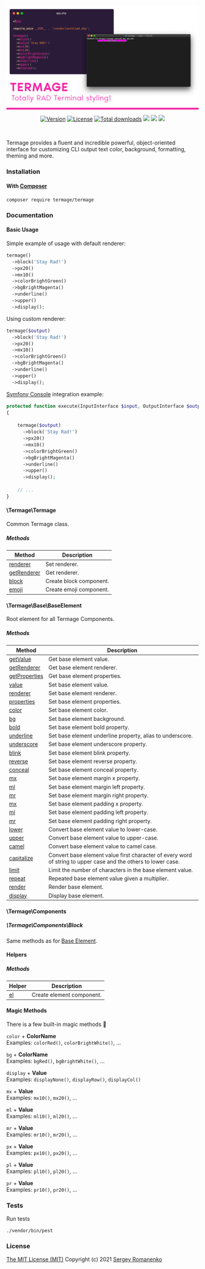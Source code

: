 
<img src="assets/termage.png" alt="Termage" align="center" title="Totally RAD Terminal styling!">

<br>

<p align="center">
<a href="https://github.com/termage/termage/releases"><img alt="Version" src="https://img.shields.io/github/release/termage/termage.svg?label=version&color=f623a6"></a> <a href="https://github.com/termage/termage"><img src="https://img.shields.io/badge/license-MIT-blue.svg?color=f623a6" alt="License"></a> <a href="https://github.com/termage/termage"><img src="http://poser.pugx.org/termage/termage/downloads" alt="Total downloads"></a> <img src="https://github.com/termage/termage/workflows/Static%20Analysis/badge.svg?branch=dev"> <img src="https://github.com/termage/termage/actions/workflows/static.yml/badge.svg?branch=dev">
    <img src="http://poser.pugx.org/termage/termage/require/php">
</p>

<br>

Termage provides a fluent and incredible powerful, object-oriented interface for customizing CLI output text color, background, formatting, theming and more.

### Installation

#### With [Composer](https://getcomposer.org)

```
composer require termage/termage
```

### Documentation

#### Basic Usage

Simple example of usage with default renderer:

```php 
termage()
  ->block('Stay Rad!')
  ->px20()
  ->mx10()
  ->colorBrightGreen()
  ->bgBrightMagenta()
  ->underline()
  ->upper()
  ->display();
```

Using custom renderer:

```php 
termage($output)
  ->block('Stay Rad!')
  ->px20()
  ->mx10()
  ->colorBrightGreen()
  ->bgBrightMagenta()
  ->underline()
  ->upper()
  ->display();
```

[Symfony Console](https://github.com/symfony/console) integration example:

```php 
protected function execute(InputInterface $input, OutputInterface $output): int
{
    
    termage($output)
      ->block('Stay Rad!')
      ->px20()
      ->mx10()
      ->colorBrightGreen()
      ->bgBrightMagenta()
      ->underline()
      ->upper()
      ->display();
      
    // ...
}
```

#### \Termage\Termage

Common Termage class. 

##### Methods 

<table>
    <thead>
        <tr>
            <th>Method</th>
            <th>Description</th>
        </tr>
    </thead>
    <tbody>
        <tr>
            <td><a href="#methods-renderer">renderer</a></td>
            <td>Set renderer.</td>
        </tr>
        <tr>
            <td><a href="#methods-getRenderer">getRenderer</a></td>
            <td>Get renderer.</td>
        </tr>
        <tr>
            <td><a href="#methods-block">block</a></td>
            <td>Create block component.</td>
        </tr>
        <tr>
            <td><a href="#methods-block">emoji</a></td>
            <td>Create emoji component.</td>
        </tr>
    </tbody>
</table>

#### \Termage\Base\BaseElement

Root element for all Termage Components.

##### Methods 

<table>
    <thead>
        <tr>
            <th>Method</th>
            <th>Description</th>
        </tr>
    </thead>
    <tbody>
        <tr>
            <td><a href="#methods-getValue">getValue</a></td>
            <td>Get base element value.</td>
        </tr>
        <tr>
            <td><a href="#methods-getRenderer">getRenderer</a></td>
            <td>Get base element renderer.</td>
        </tr>
        <tr>
            <td><a href="#methods-getProperties">getProperties</a></td>
            <td>Get base element properties.</td>
        </tr>
        <tr>
            <td><a href="#methods-value">value</a></td>
            <td>Set base element value.</td>
        </tr>
        <tr>
            <td><a href="#methods-renderer">renderer</a></td>
            <td>Set base element renderer.</td>
        </tr>
        <tr>
            <td><a href="#methods-properties">properties</a></td>
            <td>Set base element properties.</td>
        </tr>
        <tr>
            <td><a href="#methods-color">color</a></td>
            <td>Set base element color.</td>
        </tr>
        <tr>
            <td><a href="#methods-bg">bg</a></td>
            <td>Set base element background.</td>
        </tr>
        <tr>
            <td><a href="#methods-bold">bold</a></td>
            <td>Set base element bold property.</td>
        </tr>
        <tr>
            <td><a href="#methods-underline">underline</a></td>
            <td>Set base element underline property, alias to underscore.</td>
        </tr>
        <tr>
            <td><a href="#methods-underscore">underscore</a></td>
            <td>Set base element underscore property.</td>
        </tr>
        <tr>
            <td><a href="#methods-blink">blink</a></td>
            <td>Set base element blink property.</td>
        </tr>
        <tr>
            <td><a href="#methods-reverse">reverse</a></td>
            <td>Set base element reverse property.</td>
        </tr>
        <tr>
            <td><a href="#methods-conceal">conceal</a></td>
            <td>Set base element conceal property.</td>
        </tr>
        <tr>
            <td><a href="#methods-mx">mx</a></td>
            <td>Set base element margin x property.</td>
        </tr>
        <tr>
            <td><a href="#methods-ml">ml</a></td>
            <td>Set base element margin left property.</td>
        </tr>
        <tr>
            <td><a href="#methods-mr">mr</a></td>
            <td>Set base element margin right property.</td>
        </tr>
        <tr>
            <td><a href="#methods-mx">mx</a></td>
            <td>Set base element padding x property.</td>
        </tr>
        <tr>
            <td><a href="#methods-ml">ml</a></td>
            <td>Set base element padding left property.</td>
        </tr>
        <tr>
            <td><a href="#methods-mr">mr</a></td>
            <td>Set base element padding right property.</td>
        </tr>
        <tr>
            <td><a href="#methods-lower">lower</a></td>
            <td>Convert base element value to lower-case.</td>
        </tr>
        <tr>
            <td><a href="#methods-upper">upper</a></td>
            <td>Convert base element value to upper-case.</td>
        </tr>
        <tr>
            <td><a href="#methods-camel">camel</a></td>
            <td>Convert base element value to camel case.</td>
        </tr>
        <tr>
            <td><a href="#methods-capitalize">capitalize</a></td>
            <td>Convert base element value first character of every word of string to upper case and the others to lower case.</td>
        </tr>
        <tr>
            <td><a href="#methods-limit">limit</a></td>
            <td>Limit the number of characters in the base element value.</td>
        </tr>
        <tr>
            <td><a href="#methods-repeat">repeat</a></td>
            <td>Repeated base element value given a multiplier.</td>
        </tr>
        <tr>
            <td><a href="#methods-render">render</a></td>
            <td>Render base element.</td>
        </tr>
        <tr>
            <td><a href="#methods-display">display</a></td>
            <td>Display base element.</td>
        </tr>
    </tbody>
</table>

#### \Termage\Components

##### \Termage\Components\Block

Same methods as for [Base Element](#base-element).

#### Helpers 

##### Methods 

<table>
    <thead>
        <tr>
            <th>Helper</th>
            <th>Description</th>
        </tr>
    </thead>
    <tbody>
        <tr>
            <td><a href="#methods-el">el</a></td>
            <td>Create element component.</td>
        </tr>
    </tbody>
</table>

#### Magic Methods

There is a few built-in magic methods 🧙

`color` + **ColorName**  
Examples: `colorRed()`, `colorBrightWhite()`, ...

`bg` + **ColorName**  
Examples: `bgRed()`, `bgBrightWhite()`, ...

`display` + **Value**  
Examples: `displayNone()`, `displayRow()`, `displayCol()`

`mx` + **Value**  
Examples: `mx10()`, `mx20()`, ...

`ml` + **Value**  
Examples: `ml10()`, `ml20()`, ...

`mr` + **Value**  
Examples: `mr10()`, `mr20()`, ...

`px` + **Value**  
Examples: `px10()`, `px20()`, ...

`pl` + **Value**  
Examples: `pl10()`, `pl20()`, ...

`pr` + **Value**  
Examples: `pr10()`, `pr20()`, ...

### Tests

Run tests

```
./vendor/bin/pest
```

### License
[The MIT License (MIT)](https://github.com/termage/termage/blob/master/LICENSE)
Copyright (c) 2021 [Sergey Romanenko](https://awilum.github.io)
